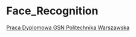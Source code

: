 # Face_Recognition

[Praca Dyplomowa GSN Politechnika Warszawska](https://github.com/HannaDGit/Face_Recognition/blob/master/Rozpoznawanie_twarzy_z_wykorzystaniem_wsp%C3%B3%C5%82czesnych_architektur_g%C5%82%C4%99bokich_sieci_neuronowych.ipynb)
